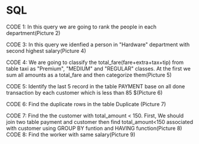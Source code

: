 # SQL
CODE 1: In this query we are going to rank the people in each department(Picture 2)

CODE 3: In this query we idenfied a person in "Hardware" department with second highest salary(Picture 4)

CODE 4: We are going to classify the total_fare(fare+extra+tax+tip) from table taxi as "Premium", "MEDIUM" and "REGULAR" classes. At the first we sum all amounts as a total_fare and then 
categorize them(Picture 5)

CODE 5: Identify the last  5 record in the table PAYMENT base on  all done transaction by each customer which is less than 85 $(Picture 6)

CODE 6: Find the duplicate rows in the table Duplicate (Picture 7)

CODE 7: Find the the customer with total_amount < 150. First, We should join two table payment and customer then find total_amount<150 associated with customer using GROUP BY funtion and HAVING function(Picture 8)
CODE 8: Find the worker with same salary(Picture 9)
